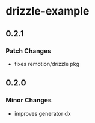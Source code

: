 # drizzle-example

## 0.2.1

### Patch Changes

- fixes remotion/drizzle pkg

## 0.2.0

### Minor Changes

- improves generator dx
